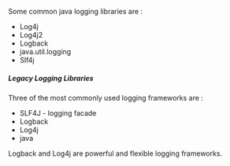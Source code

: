 
Some common java logging libraries are :
- Log4j
- Log4j2
- Logback
- java.util.logging
- Slf4j

##### Legacy Logging Libraries

Three of the most commonly used logging frameworks are : 
- SLF4J - logging facade
- Logback
- Log4j
- java

Logback and Log4j are powerful and flexible logging frameworks.



